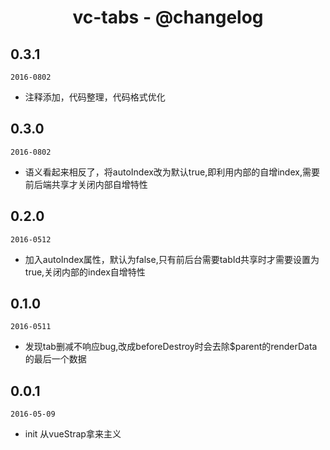 <h1 align="center">vc-tabs - @changelog</h1>

## 0.3.1

`2016-0802`

- 注释添加，代码整理，代码格式优化

## 0.3.0

`2016-0802`

- 语义看起来相反了，将autoIndex改为默认true,即利用内部的自增index,需要前后端共享才关闭内部自增特性

## 0.2.0

`2016-0512`

- 加入autoIndex属性，默认为false,只有前后台需要tabId共享时才需要设置为true,关闭内部的index自增特性

## 0.1.0

`2016-0511`

- 发现tab删减不响应bug,改成beforeDestroy时会去除$parent的renderData的最后一个数据

## 0.0.1

`2016-05-09`

- init 从vueStrap拿来主义


